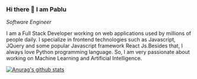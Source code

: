 ### Hi there 👋 I am Pablu

<i> Software Engineer </i>

I am a Full Stack Developer working on web applications used by millions of people daily. I specialize in frontend technologies such as Javascript, JQuery and some popular Javascript framework React Js.Besides that, I always love Python programming language. So, I am very passionate about working on Machine Learning and Artificial Intelligence.

[![Anurag's github stats](https://github-readme-stats.vercel.app/api?username=arnabbarui5)](https://github.com/anuraghazra/github-readme-stats)
